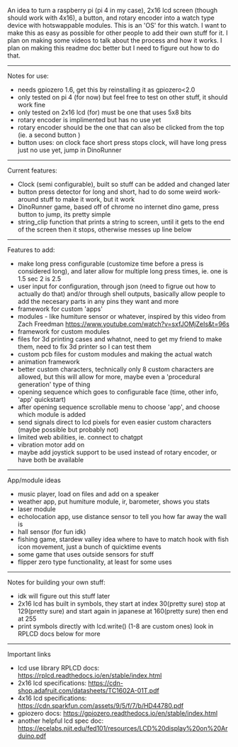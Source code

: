 An idea to turn a raspberry pi (pi 4 in my case), 2x16 lcd screen (though should work with 4x16), a button, and rotary encoder into a watch type device with hotswappable modules. 
This is an 'OS' for this watch. 
I want to make this as easy as possible for other people to add their own stuff for it.
I plan on making some videos to talk about the process and how it works.
I plan on making this readme doc better but I need to figure out how to do that.

---------------------------------------------------------------------------------------------------------------------------------------------------------------------------------

Notes for use: 
  -  needs gpiozero 1.6, get this by reinstalling it as gpiozero<2.0
  -  only tested on pi 4 (for now) but feel free to test on other stuff, it should work fine
  -  only tested on 2x16 lcd (for) must be one that uses 5x8 bits
  -  rotary encoder is implimented but has no use yet
  -  rotary encoder should be the one that can also be clicked from the top (ie. a second button )
  -  button uses: on clock face short press stops clock, will have long press just no use yet, jump in DinoRunner

---------------------------------------------------------------------------------------------------------------------------------------------------------------------------------

Current features:
  -  Clock (semi configurable), built so stuff can be added and changed later
  -  button press detector for long and short, had to do some weird work-around stuff to make it work, but it work
  -  DinoRunner game, based off of chrome no internet dino game, press button to jump, its pretty simple
  -  string_clip function that prints a string to screen, until it gets to the end of the screen then it stops, otherwise messes up line below

---------------------------------------------------------------------------------------------------------------------------------------------------------------------------------

Features to add:
  -  make long press configurable (customize time before a press is considered long), and later allow for multiple long press times, ie. one is 1.5 sec 2 is 2.5
  -  user input for configuration, through json (need to figrue out how to actually do that) and/or through shell outputs, basically allow people to add the necesary parts in any pins they want and more
  -  framework for custom 'apps'
  -  modules - like humiture sensor or whatever, inspired by this video from Zach Freedman https://www.youtube.com/watch?v=sxfJOMjZeIs&t=96s
  -  framework for custom modules
  -  files for 3d printing cases and whatnot, need to get my friend to make them, need to fix 3d printer so I can test them
  -  custom pcb files for custom modules and making the actual watch
  -  animation framework
  -  better custom characters, technically only 8 custom characters are allowed, but this will allow for more, maybe even a 'procedural generation' type of thing
  -  opening sequence which goes to configurable face (time, other info, 'app' quickstart)
  -  after opening sequence scrollable menu to choose 'app', and choose which module is added
  -  send signals direct to lcd pixels for even easier custom characters (maybe possible but probably not)
  -  limited web abilities, ie. connect to chatgpt
  -  vibration motor add on
  -  maybe add joystick support to be used instead of rotary encoder, or have both be available
    
---------------------------------------------------------------------------------------------------------------------------------------------------------------------------------

App/module ideas
  -  music player, load on files and add on a speaker
  -  weather app, put humiture module, ir, barometer, shows you stats
  -  laser module
  -  echolocation app, use distance sensor to tell you how far away the wall is
  -  hall sensor (for fun idk)
  -  fishing game, stardew valley idea where to have to match hook with fish icon movement, just a bunch of quicktime events
  -  some game that uses outside sensors for stuff
  -  flipper zero type functionality, at least for some uses
---------------------------------------------------------------------------------------------------------------------------------------------------------------------------------

Notes for building your own stuff: 
  -  idk will figure out this stuff later
  -  2x16 lcd has built in symbols, they start at index 30(pretty sure) stop at 129(pretty sure) and start again in japanese at 160(pretty sure) then end at 255
  -  print symbols directly with lcd.write(<num>) (1-8 are custom ones) look in RPLCD docs below for more 

---------------------------------------------------------------------------------------------------------------------------------------------------------------------------------

Important links
  -  lcd use library RPLCD docs: https://rplcd.readthedocs.io/en/stable/index.html
  -  2x16 lcd specifications: https://cdn-shop.adafruit.com/datasheets/TC1602A-01T.pdf
  -  4x16 lcd specifications: https://cdn.sparkfun.com/assets/9/5/f/7/b/HD44780.pdf
  -  gpiozero docs: https://gpiozero.readthedocs.io/en/stable/index.html
  -  another helpful lcd spec doc: https://ecelabs.njit.edu/fed101/resources/LCD%20display%20on%20Arduino.pdf
